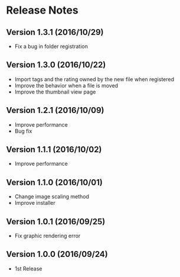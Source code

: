 # Release Notes


## Version 1.3.1 (2016/10/29)
- Fix a bug in folder registration

## Version 1.3.0 (2016/10/22)
- Import tags and the rating owned by the new file when registered
- Improve the behavior when a file is moved
- Improve the thumbnail view page

## Version 1.2.1 (2016/10/09)
- Improve performance
- Bug fix

## Version 1.1.1 (2016/10/02)
- Improve performance

## Version 1.1.0 (2016/10/01)
- Change image scaling method
- Improve installer

## Version 1.0.1 (2016/09/25)
- Fix graphic rendering error

## Version 1.0.0 (2016/09/24)
- 1st Release

